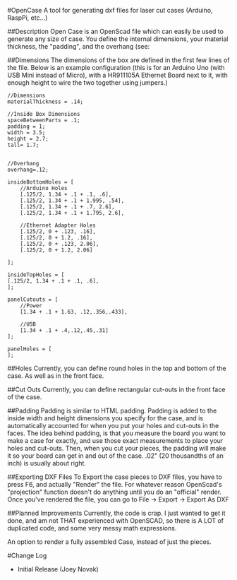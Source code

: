 #OpenCase
A tool for generating dxf files for laser cut cases (Arduino, RaspPi, etc...)

##Description
Open Case is an OpenScad file which can easily be used to generate any size of case.  You define the internal dimensions, your material thickness, the "padding", and the overhang (see: 

##Dimensions
The dimensions of the box are defined in the first few lines of the file.  Below is an example configuration (this is for an Arduino Uno (with USB Mini instead of Micro), with a HR911105A Ethernet Board next to it, with enough height to wire the two together using jumpers.)  

	//Dimensions
	materialThickness = .14;
	
	//Inside Box Dimensions
	spaceBetweenParts = .1;
	padding = 1;
	width = 3.5;
	height = 2.7;
	tall= 1.7;
	
	
	//Overhang
	overhang=.12;
	
	insideBottomHoles = [
	    //Arduino Holes
	    [.125/2, 1.34 + .1 + .1, .6],
	    [.125/2, 1.34 + .1 + 1.995, .54],
	    [.125/2, 1.34 + .1 + .7, 2.6],
	    [.125/2, 1.34 + .1 + 1.795, 2.6],
	    
	    //Ethernet Adapter Holes
	    [.125/2, 0 + .123, .16],
	    [.125/2, 0 + 1.2, .16],
	    [.125/2, 0 + .123, 2.06],
	    [.125/2, 0 + 1.2, 2.06]
	    
	];
	
	insideTopHoles = [
	[.125/2, 1.34 + .1 + .1, .6],
	];
	
	panelCutouts = [
	    //Power
	    [1.34 + .1 + 1.63, .12,.356,.433],
	    
	    //USB
	    [1.34 + .1 + .4,.12,.45,.31]    
	];
	
	panelHoles = [    
	];

##Holes
Currently, you can define round holes in the top and bottom of the case. As well as in the front face.

##Cut Outs
Currently, you can define rectangular cut-outs in the front face of the case.   
 
##Padding
Padding is similar to HTML padding.  Padding is added to the inside width and height dimensions you specify for the case, and is automatically accounted for when you put your holes and cut-outs in the faces.  The idea behind padding, is that you measure the board you want to make a case for exactly, and use those exact measurements to place your holes and cut-outs.  Then, when you cut your pieces, the padding will make it so your board can get in and out of the case.  .02" (20 thousandths of an inch) is usually about right. 

##Exporting DXF Files
To Export the case pieces to DXF files, you have to press F6, and actually "Render" the file.  For whatever reason OpenScad's "projection" function doesn't do anything until you do an "official" render.  Once you've rendered the file, you can go to File -> Export -> Export As DXF

##Planned Improvements
Currently, the code is crap.  I just wanted to get it done, and am not THAT experienced with OpenSCAD, so there is A LOT of duplicated code, and some very messy math expressions.  

An option to render a fully assembled Case, instead of just the pieces.

#Change Log
* Initial Release (Joey Novak)
